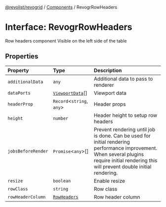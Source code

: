 [@revolist/revogrid](README.md) / [Components](Namespace.Components.md) / RevogrRowHeaders

# Interface: RevogrRowHeaders

Row headers component
Visible on the left side of the table

## Properties

| Property | Type | Description |
| :------ | :------ | :------ |
| `additionalData` | `any` | Additional data to pass to renderer |
| `dataPorts` | [`ViewportData`](Type.ViewportData.md)[] | Viewport data |
| `headerProp` | `Record`\<`string`, `any`\> | Header props |
| `height` | `number` | Header height to setup row headers |
| `jobsBeforeRender` | `Promise`\<`any`\>[] | Prevent rendering until job is done. Can be used for initial rendering performance improvement. When several plugins require initial rendering this will prevent double initial rendering. |
| `resize` | `boolean` | Enable resize |
| `rowClass` | `string` | Row class |
| `rowHeaderColumn` | [`RowHeaders`](Interface.RowHeaders.md) | Row header column |
